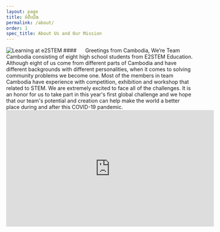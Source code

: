 ```yaml
---
layout: page
title: អំពីយើង
permalink: /about/
order: 1
spec_title: About Us and Our Mission
---
```

<img src="https://learning.e2stem.tech/pluginfile.php/1/core_admin/logo/0x200/1595828280/logoe2.png" class="img-fluid" title="Learning at e2STEM" alt="Learning at e2STEM" id="yui_3_17_2_1_1627303032907_19">
#### &nbsp;&nbsp;&nbsp;&nbsp;  Greetings from Cambodia, We’re Team Cambodia consisting of eight high school students from E2STEM Education. Although eight of us come from different parts of Cambodia and have different backgrounds with different personalities, when it comes to solving community  problems we become one. Most of the members in team Cambodia have experience with competition, exhibition and workshop that related to STEM. We are extremely excited to face all of the challenges. It is an honor for us to take part in this year's first global challenge and we hope that our team's potential and creation can help make the world a better place during and after this COVID-19 pandemic.

<iframe width="560" height="315" src="https://www.youtube.com/embed/DkJh3zyNZCs" title="YouTube video player" frameborder="0" allow="accelerometer; autoplay; clipboard-write; encrypted-media; gyroscope; picture-in-picture" allowfullscreen></iframe>
